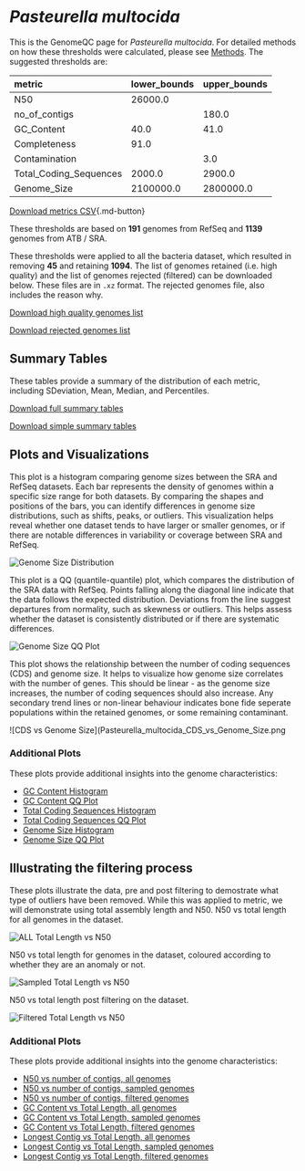 # *Pasteurella multocida*

This is the GenomeQC page for *Pasteurella multocida*. For detailed methods on how these thresholds were calculated, please see [Methods](../../methods.md).
The suggested thresholds are: 

| metric                 | lower_bounds   | upper_bounds   |
|:-----------------------|:---------------|:---------------|
| N50                    | 26000.0        |                |
| no_of_contigs          |                | 180.0          |
| GC_Content             | 40.0           | 41.0           |
| Completeness           | 91.0           |                |
| Contamination          |                | 3.0            |
| Total_Coding_Sequences | 2000.0         | 2900.0         |
| Genome_Size            | 2100000.0      | 2800000.0      |

[Download metrics CSV](Pasteurella_multocida_metrics.csv){.md-button}


These thresholds are based on **191** genomes from RefSeq and **1139** genomes from ATB / SRA.

These thresholds were applied to all the bacteria dataset, which resulted in removing **45** and retaining **1094**.
The list of genomes retained (i.e. high quality) and the list of genomes rejected (filtered) can be downloaded below. These files are in `.xz` format. The rejected genomes file, also includes the reason why.

[Download high quality genomes list](Pasteurella_multocida_high_quality_genomes.csv.xz)


[Download rejected genomes list](Pasteurella_multocida_filtered_out_genomes.csv.xz)



## Summary Tables
These tables provide a summary of the distribution of each metric, including SDeviation, Mean, Median, and Percentiles.

[Download full summary tables](summary.csv)

[Download simple summary tables](selected_summary.csv)

## Plots and Visualizations

This plot is a histogram comparing genome sizes between the SRA and RefSeq datasets. Each bar represents the density of genomes within a specific size range for both datasets. By comparing the shapes and positions of the bars, you can identify differences in genome size distributions, such as shifts, peaks, or outliers. This visualization helps reveal whether one dataset tends to have larger or smaller genomes, or if there are notable differences in variability or coverage between SRA and RefSeq.

![Genome Size Distribution](Genome_Size_refseq_histogram_kde.png)

This plot is a QQ (quantile-quantile) plot, which compares the distribution of the SRA data with RefSeq. Points falling along the diagonal line indicate that the data follows the expected distribution. Deviations from the line suggest departures from normality, such as skewness or outliers. This helps assess whether the dataset is consistently distributed or if there are systematic differences.

![Genome Size QQ Plot](Genome_Size_refseq_qqplot.png)

This plot shows the relationship between the number of coding sequences (CDS) and genome size. It helps to visualize how genome size correlates with the number of genes. This should be linear - as the genome size increases, the number of coding sequences should also increase. Any secondary trend lines or non-linear behaviour indicates bone fide seperate populations within the retained genomes, or some remaining contaminant. 

![CDS vs Genome Size](Pasteurella_multocida_CDS_vs_Genome_Size.png

### Additional Plots

These plots provide additional insights into the genome characteristics:

- [GC Content Histogram](GC_Content_refseq_histogram_kde.png)
- [GC Content QQ Plot](GC_Content_refseq_qqplot.png)
- [Total Coding Sequences Histogram](Total_Coding_Sequences_refseq_histogram_kde.png)
- [Total Coding Sequences QQ Plot](Total_Coding_Sequences_refseq_qqplot.png)
- [Genome Size Histogram](Genome_Size_refseq_histogram_kde.png)
- [Genome Size QQ Plot](Genome_Size_refseq_qqplot.png)
## Illustrating the filtering process
These plots illustrate the data, pre and post filtering to demostrate what type of outliers have been removed. While this was applied to metric, we will demonstrate using total assembly length and N50.
N50 vs total length for all genomes in the dataset.

![ALL Total Length vs N50](Pasteurella_multocida_all_total_length_N50.png)

N50 vs total length for genomes in the dataset, coloured according to whether they are an anomaly or not.

![Sampled Total Length vs N50](Pasteurella_multocida_sample_total_length_N50.png)

N50 vs total length post filtering on the dataset.

![Filtered Total Length vs N50](Pasteurella_multocida_filt_total_length_N50.png)

### Additional Plots

These plots provide additional insights into the genome characteristics:

- [N50 vs number of contigs, all genomes](Pasteurella_multocida_all_N50_number.png)
- [N50 vs number of contigs, sampled genomes](Pasteurella_multocida_sample_N50_number.png)
- [N50 vs number of contigs, filtered genomes](Pasteurella_multocida_filt_N50_number.png)
- [GC Content vs Total Length, all genomes](Pasteurella_multocida_all_total_length_GC_Content.png)
- [GC Content vs Total Length, sampled genomes](Pasteurella_multocida_sample_total_length_GC_Content.png)
- [GC Content vs Total Length, filtered genomes](Pasteurella_multocida_filt_total_length_GC_Content.png)
- [Longest Contig vs Total Length, all genomes](Pasteurella_multocida_all_total_length_longest.png)
- [Longest Contig vs Total Length, sampled genomes](Pasteurella_multocida_sample_total_length_longest.png)
- [Longest Contig vs Total Length, filtered genomes](Pasteurella_multocida_filt_total_length_longest.png)
